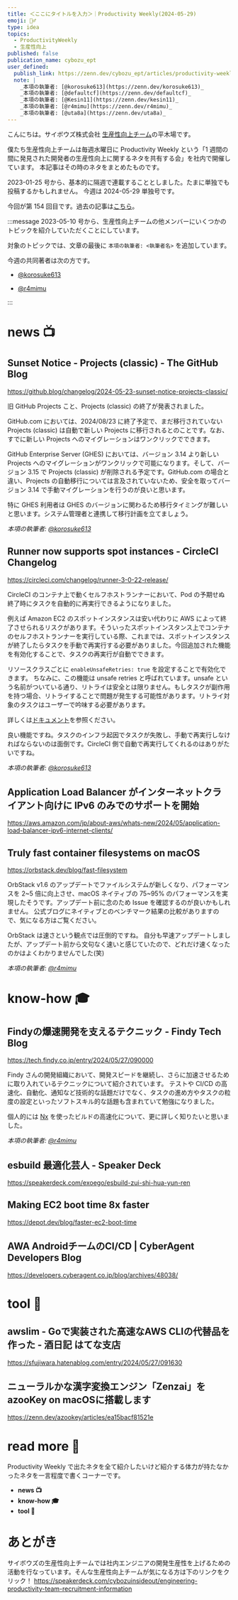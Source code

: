 ```yaml
---
title: ＜ここにタイトルを入力＞｜Productivity Weekly(2024-05-29)
emoji: 👷‍♂️
type: idea
topics:
  - ProductivityWeekly
  - 生産性向上
published: false
publication_name: cybozu_ept
user_defined: 
  publish_link: https://zenn.dev/cybozu_ept/articles/productivity-weekly-20240529
  note: |
    _本項の執筆者: [@korosuke613](https://zenn.dev/korosuke613)_
    _本項の執筆者: [@defaultcf](https://zenn.dev/defaultcf)_
    _本項の執筆者: [@Kesin11](https://zenn.dev/kesin11)_
    _本項の執筆者: [@r4mimu](https://zenn.dev/r4mimu)_
    _本項の執筆者: [@uta8a](https://zenn.dev/uta8a)_
---
```


こんにちは。サイボウズ株式会社 [生産性向上チーム](https://note.com/cybozu_dev/n/n1c1b44bf72f6)の平木場です。

僕たち生産性向上チームは毎週水曜日に Productivity Weekly という「1 週間の間に発見された開発者の生産性向上に関するネタを共有する会」を社内で開催しています。
本記事はその時のネタをまとめたものです。


2023-01-25 号から、基本的に隔週で連載することとしました。たまに単独でも投稿するかもしれません。
今週は 2024-05-29 単独号です。

今回が第 154 回目です。過去の記事は[こちら](https://zenn.dev/topics/productivityweekly?order=latest)。

:::message
2023-05-10 号から、生産性向上チームの他メンバーにいくつかのトピックを紹介していただくことにしています。

対象のトピックでは、文章の最後に `本項の執筆者: <執筆者名>` を追加しています。

今週の共同著者は次の方です。
- [@korosuke613](https://zenn.dev/korosuke613)
<!-- - [@defaultcf](https://zenn.dev/defaultcf) -->
<!-- - [@Kesin11](https://zenn.dev/kesin11) -->
- [@r4mimu](https://zenn.dev/r4mimu)
<!-- - [@uta8a](https://zenn.dev/uta8a) -->

:::

# news 📺

## Sunset Notice - Projects (classic) - The GitHub Blog
https://github.blog/changelog/2024-05-23-sunset-notice-projects-classic/

旧 GitHub Projects こと、Projects (classic) の終了が発表されました。

GitHub.com においては、2024/08/23 に終了予定で、まだ移行されていない Projects (classic) は自動で新しい Projects に移行されるとのことです。なお、すでに新しい Projects へのマイグレーションはワンクリックでできます。

GitHub Enterprise Server (GHES) においては、バージョン 3.14 より新しい Projects へのマイグレーションがワンクリックで可能になります。そして、バージョン 3.15 で Projects (classic) が削除される予定です。GitHub.com の場合と違い、Projects の自動移行については言及されていないため、安全を取ってバージョン 3.14 で手動マイグレーションを行うのが良いと思います。

特に GHES 利用者は GHES のバージョンに関わるため移行タイミングが難しいと思います。システム管理者と連携して移行計画を立てましょう。

_本項の執筆者: [@korosuke613](https://zenn.dev/korosuke613)_

## Runner now supports spot instances - CircleCI Changelog
https://circleci.com/changelog/runner-3-0-22-release/

CircleCI のコンテナ上で動くセルフホストランナーにおいて、Pod の予期せぬ終了時にタスクを自動的に再実行できるようになりました。

例えば Amazon EC2 のスポットインスタンスは安い代わりに AWS によって終了させられるリスクがあります。そういったスポットインスタンス上でコンテナのセルフホストランナーを実行している際、これまでは、スポットインスタンスが終了したらタスクを手動で再実行する必要がありました。今回追加された機能を有効化することで、タスクの再実行が自動でできます。

リソースクラスごとに `enableUnsafeRetries: true` を設定することで有効化できます。
ちなみに、この機能は unsafe retries と呼ばれています。unsafe という名前がついている通り、リトライは安全とは限りません。もしタスクが副作用を持つ場合、リトライすることで問題が発生する可能性があります。リトライ対象のタスクはユーザーで吟味する必要があります。

詳しくは[ドキュメント](https://circleci.com/docs/container-runner/#unsafe-retries)を参照ください。

良い機能ですね。タスクのインフラ起因でタスクが失敗し、手動で再実行しなければならないのは面倒です。CircleCI 側で自動で再実行してくれるのはありがたいですね。

_本項の執筆者: [@korosuke613](https://zenn.dev/korosuke613)_

## Application Load Balancer がインターネットクライアント向けに IPv6 のみでのサポートを開始
https://aws.amazon.com/jp/about-aws/whats-new/2024/05/application-load-balancer-ipv6-internet-clients/

## Truly fast container filesystems on macOS
https://orbstack.dev/blog/fast-filesystem

OrbStack v1.6 のアップデートでファイルシステムが新しくなり、パフォーマンスを 2~5 倍に向上させ、macOS ネイティブの 75~95% のパフォーマンスを実現したそうです。アップデート前に念のため Issue を確認するのが良いかもしれません。
公式ブログにネイティブとのベンチマーク結果の比較がありますので、気になる方はご覧ください。

OrbStack は速さという観点では圧倒的ですね。
自分も早速アップデートしましたが、アップデート前から文句なく速いと感じていたので、どれだけ速くなったのかはよくわかりませんでした(笑)

_本項の執筆者: [@r4mimu](https://zenn.dev/r4mimu)_

# know-how 🎓

## Findyの爆速開発を支えるテクニック - Findy Tech Blog
https://tech.findy.co.jp/entry/2024/05/27/090000

Findy さんの開発組織において、開発スピードを継続し、さらに加速させるために取り入れているテクニックについて紹介されています。
テストや CI/CD の高速化、自動化、通知など技術的な話題だけでなく、タスクの進め方やタスクの粒度の設定といったソフトスキル的な話題も含まれていて勉強になりました。

個人的には [Nx](https://nx.dev/) を使ったビルドの高速化について、更に詳しく知りたいと思いました。

_本項の執筆者: [@r4mimu](https://zenn.dev/r4mimu)_

## esbuild 最適化芸人 - Speaker Deck
https://speakerdeck.com/exoego/esbuild-zui-shi-hua-yun-ren

## Making EC2 boot time 8x faster
https://depot.dev/blog/faster-ec2-boot-time

## AWA AndroidチームのCI/CD | CyberAgent Developers Blog
https://developers.cyberagent.co.jp/blog/archives/48038/

# tool 🔨

## awslim - Goで実装された高速なAWS CLIの代替品を作った - 酒日記 はてな支店
https://sfujiwara.hatenablog.com/entry/2024/05/27/091630

## ニューラルかな漢字変換エンジン「Zenzai」をazooKey on macOSに搭載します
https://zenn.dev/azookey/articles/ea15bacf81521e

# read more 🍘
Productivity Weekly で出たネタを全て紹介したいけど紹介する体力が持たなかったネタを一言程度で書くコーナーです。

- **news 📺**
- **know-how 🎓**
- **tool 🔨**

# あとがき


サイボウズの生産性向上チームでは社内エンジニアの開発生産性を上げるための活動を行なっています。そんな生産性向上チームが気になる方は下のリンクをクリック！
https://speakerdeck.com/cybozuinsideout/engineering-productivity-team-recruitment-information

<!-- :::message すみません、今週もおまけはお休みです...:::-->

<!-- ## omake 🃏: -->
<!-- 今週のおまけです。-->
